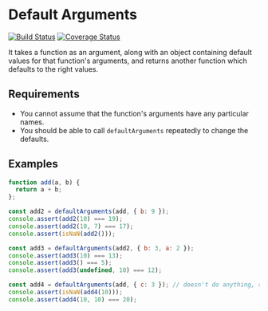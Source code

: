 # Default Arguments

[![Build Status](https://img.shields.io/travis/vadimgoncharov/default-arguments/master.svg)](https://travis-ci.org/vadimgoncharov/default-arguments)
[![Coverage Status](https://img.shields.io/coveralls/vadimgoncharov/default-arguments/master.svg)](https://coveralls.io/r/vadimgoncharov/default-arguments)

It takes a function as an argument, along with an object containing default values for that function's arguments, and returns another function which defaults to the right values.

## Requirements 

* You cannot assume that the function's arguments have any particular names.
* You should be able to call `defaultArguments` repeatedly to change the defaults.

## Examples

```js
function add(a, b) {
  return a + b;
};

const add2 = defaultArguments(add, { b: 9 });
console.assert(add2(10) === 19);
console.assert(add2(10, 7) === 17);
console.assert(isNaN(add2()));

const add3 = defaultArguments(add2, { b: 3, a: 2 });
console.assert(add3(10) === 13);
console.assert(add3() === 5);
console.assert(add3(undefined, 10) === 12);

const add4 = defaultArguments(add, { c: 3 }); // doesn't do anything, since c isn't an argument
console.assert(isNaN(add4(10)));
console.assert(add4(10, 10) === 20);
```